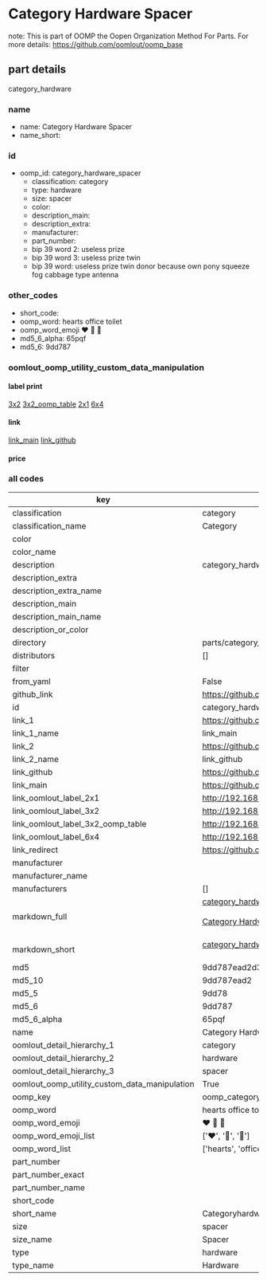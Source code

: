 # Category Hardware Spacer  

note: This is part of OOMP the Oopen Organization Method For Parts. For more details: https://github.com/oomlout/oomp_base

##  part details
  



category_hardware



### name
* name: Category Hardware Spacer
* name_short: 
### id
* oomp_id: category_hardware_spacer
  * classification: category
  * type: hardware
  * size: spacer
  * color: 
  * description_main: 
  * description_extra: 
  * manufacturer: 
  * part_number: 
  * bip 39 word 2: useless prize
  * bip 39 word 3: useless prize twin
  * bip 39 word: useless prize twin donor because own pony squeeze fog cabbage type antenna

### other_codes
* short_code: 
* oomp_word: hearts office toilet
* oomp_word_emoji :hearts: :office: :toilet:
* md5_6_alpha: 65pqf
* md5_6: 9dd787






### oomlout_oomp_utility_custom_data_manipulation
#### label print
[3x2](http://192.168.1.245:1112/?label=oomp%2065pqf)
[3x2_oomp_table](http://192.168.1.108:1112/?label=oomp%2065pqf)
[2x1](http://192.168.1.242:1112/?label=oomp%2065pqf)
[6x4](http://192.168.1.55:1112/?label=oomp%2065pqf)    

#### link

[link_main](https://github.com/oomlout/oomlout_oomp_version_1_messy/tree/main/parts/category_hardware_spacer) [link_github](https://github.com/oomlout/oomlout_oomp_version_1_messy/tree/main/parts/category_hardware_spacer)                             

#### price







### all codes 
| key | value |  
| --- | --- |  
| classification | category |  
| classification_name | Category |  
| color |  |  
| color_name |  |  
| description | category_hardware |  
| description_extra |  |  
| description_extra_name |  |  
| description_main |  |  
| description_main_name |  |  
| description_or_color |   |  
| directory | parts/category_hardware_spacer |  
| distributors | [] |  
| filter |  |  
| from_yaml | False |  
| github_link | https://github.com/oomlout/oomlout_oomp_part_src/tree/main/parts/category_hardware_spacer |  
| id | category_hardware_spacer |  
| link_1 | https://github.com/oomlout/oomlout_oomp_version_1_messy/tree/main/parts/category_hardware_spacer |  
| link_1_name | link_main |  
| link_2 | https://github.com/oomlout/oomlout_oomp_version_1_messy/tree/main/parts/category_hardware_spacer |  
| link_2_name | link_github |  
| link_github | https://github.com/oomlout/oomlout_oomp_version_1_messy/tree/main/parts/category_hardware_spacer |  
| link_main | https://github.com/oomlout/oomlout_oomp_version_1_messy/tree/main/parts/category_hardware_spacer |  
| link_oomlout_label_2x1 | http://192.168.1.242:1112/?label=oomp%2065pqf |  
| link_oomlout_label_3x2 | http://192.168.1.245:1112/?label=oomp%2065pqf |  
| link_oomlout_label_3x2_oomp_table | http://192.168.1.108:1112/?label=oomp%2065pqf |  
| link_oomlout_label_6x4 | http://192.168.1.55:1112/?label=oomp%2065pqf |  
| link_redirect | https://github.com/oomlout/oomlout_oomp_version_1_messy/tree/main/parts/category_hardware_spacer |  
| manufacturer |  |  
| manufacturer_name |  |  
| manufacturers | [] |  
| markdown_full | [category_hardware_spacer](none)<br>[](none)<br>[Category Hardware Spacer](none)<br><br> |  
| markdown_short | [category_hardware_spacer](none)<br><br> |  
| md5 | 9dd787ead2d394fe7809e415d6ead780 |  
| md5_10 | 9dd787ead2 |  
| md5_5 | 9dd78 |  
| md5_6 | 9dd787 |  
| md5_6_alpha | 65pqf |  
| name | Category Hardware Spacer |  
| oomlout_detail_hierarchy_1 | category |  
| oomlout_detail_hierarchy_2 | hardware |  
| oomlout_detail_hierarchy_3 | spacer |  
| oomlout_oomp_utility_custom_data_manipulation | True |  
| oomp_key | oomp_category_hardware_spacer |  
| oomp_word | hearts office toilet |  
| oomp_word_emoji | :hearts: :office: :toilet: |  
| oomp_word_emoji_list | [':hearts:', ':office:', ':toilet:'] |  
| oomp_word_list | ['hearts', 'office', 'toilet'] |  
| part_number |  |  
| part_number_exact |  |  
| part_number_name |  |  
| short_code |  |  
| short_name | Categoryhardware |  
| size | spacer |  
| size_name | Spacer |  
| type | hardware |  
| type_name | Hardware |  
